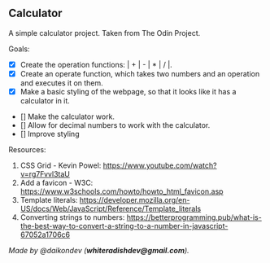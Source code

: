 ## Calculator

A simple calculator project. Taken from The Odin Project.

Goals:
- [x] Create the operation functions: | + | - | * | / |.
- [x] Create an operate function, which takes two numbers and an operation and executes it on them.
- [x] Make a basic styling of the webpage, so that it looks like it has a calculator in it.
- [] Make the calculator work.
- [] Allow for decimal numbers to work with the calculator.
- [] Improve styling 

Resources:
1. CSS Grid - Kevin Powel: https://www.youtube.com/watch?v=rg7Fvvl3taU
2. Add a favicon - W3C: https://www.w3schools.com/howto/howto_html_favicon.asp
3. Template literals: https://developer.mozilla.org/en-US/docs/Web/JavaScript/Reference/Template_literals
4. Converting strings to numbers: https://betterprogramming.pub/what-is-the-best-way-to-convert-a-string-to-a-number-in-javascript-67052a1706c6

_Made by @daikondev (__whiteradishdev@gmail.com__)._